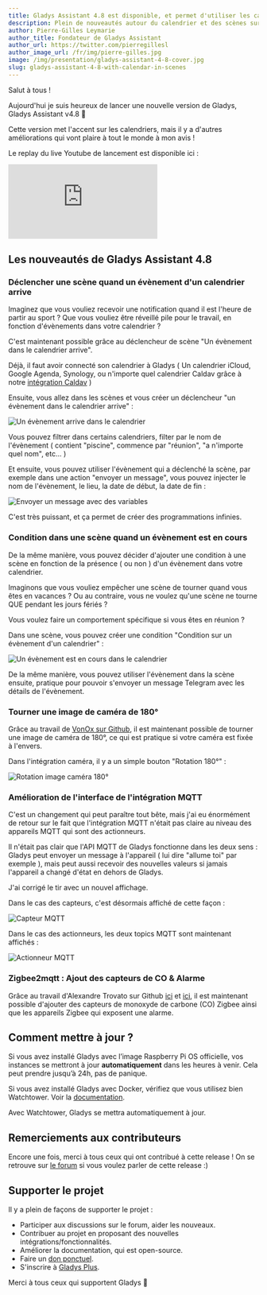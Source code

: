```yaml
---
title: Gladys Assistant 4.8 est disponible, et permet d'utiliser les calendriers dans les scènes !
description: Plein de nouveautés autour du calendrier et des scènes sur cette nouvelle version de Gladys.
author: Pierre-Gilles Leymarie
author_title: Fondateur de Gladys Assistant
author_url: https://twitter.com/pierregillesl
author_image_url: /fr/img/pierre-gilles.jpg
image: /img/presentation/gladys-assistant-4-8-cover.jpg
slug: gladys-assistant-4-8-with-calendar-in-scenes
---
```


Salut à tous !

Aujourd'hui je suis heureux de lancer une nouvelle version de Gladys, Gladys Assistant v4.8 🥳

Cette version met l'accent sur les calendriers, mais il y a d'autres améliorations qui vont plaire à tout le monde à mon avis !

Le replay du live Youtube de lancement est disponible ici :

<div class="videoContainer">
<iframe class="video" src="https://www.youtube.com/embed/ijIa9ZYObJE" title="YouTube video player" frameborder="0" allow="accelerometer; autoplay; clipboard-write; encrypted-media; gyroscope; picture-in-picture" allowfullscreen></iframe>
</div>

<!--truncate-->

## Les nouveautés de Gladys Assistant 4.8

### Déclencher une scène quand un évènement d'un calendrier arrive

Imaginez que vous vouliez recevoir une notification quand il est l'heure de partir au sport ?
Que vous vouliez être réveillé pile pour le travail, en fonction d'évènements dans votre calendrier ?

C'est maintenant possible grâce au déclencheur de scène "Un évènement dans le calendrier arrive".

Déjà, il faut avoir connecté son calendrier à Gladys ( Un calendrier iCloud, Google Agenda, Synology, ou n'importe quel calendrier Caldav grâce à notre [intégration Caldav](/fr/docs/integrations/caldav/) )

Ensuite, vous allez dans les scènes et vous créer un déclencheur "un évènement dans le calendrier arrive" :

![Un évènement arrive dans le calendrier](../../../static/img/docs/fr/scenes/calendar-event-is-coming/calendar-event-is-coming.jpg)

Vous pouvez filtrer dans certains calendriers, filter par le nom de l'évènement ( contient "piscine", commence par "réunion", "a n'importe quel nom", etc... )

Et ensuite, vous pouvez utiliser l'évènement qui a déclenché la scène, par exemple dans une action "envoyer un message", vous pouvez injecter le nom de l'évènement, le lieu, la date de début, la date de fin :

![Envoyer un message avec des variables](../../../static/img/docs/fr/scenes/calendar-event-is-coming/msg-calendar-is-coming-fr.jpg)

C'est très puissant, et ça permet de créer des programmations infinies.

### Condition dans une scène quand un évènement est en cours

De la même manière, vous pouvez décider d'ajouter une condition à une scène en fonction de la présence ( ou non ) d'un évènement dans votre calendrier.

Imaginons que vous vouliez empêcher une scène de tourner quand vous êtes en vacances ? Ou au contraire, vous ne voulez qu'une scène ne tourne QUE pendant les jours fériés ?

Vous voulez faire un comportement spécifique si vous êtes en réunion ?

Dans une scène, vous pouvez créer une condition "Condition sur un évènement d'un calendrier" :

![Un évènement est en cours dans le calendrier](../../../static/img/docs/fr/scenes/calendar-event-is-running/calendar-event-is-running.jpg)

De la même manière, vous pouvez utiliser l'évènement dans la scène ensuite, pratique pour pouvoir s'envoyer un message Telegram avec les détails de l'évènement.

### Tourner une image de caméra de 180°

Grâce au travail de [VonOx sur Github](https://github.com/GladysAssistant/Gladys/pull/1297), il est maintenant possible de tourner une image de caméra de 180°, ce qui est pratique si votre caméra est fixée à l'envers.

Dans l'intégration caméra, il y a un simple bouton "Rotation 180°" :

![Rotation image caméra 180°](../../../static/img/articles/fr/gladys-4-8/camera-rotation-fr.jpg)

### Amélioration de l'interface de l'intégration MQTT

C'est un changement qui peut paraître tout bête, mais j'ai eu énormément de retour sur le fait que l'intégration MQTT n'était pas claire au niveau des appareils MQTT qui sont des actionneurs.

Il n'était pas clair que l'API MQTT de Gladys fonctionne dans les deux sens : Gladys peut envoyer un message à l'appareil ( lui dire "allume toi" par exemple ), mais peut aussi recevoir des nouvelles valeurs si jamais l'appareil a changé d'état en dehors de Gladys.

J'ai corrigé le tir avec un nouvel affichage.

Dans le cas des capteurs, c'est désormais affiché de cette façon :

![Capteur MQTT](../../../static/img/articles/fr/gladys-4-8/sensor-fr.jpg)

Dans le cas des actionneurs, les deux topics MQTT sont maintenant affichés :

![Actionneur MQTT](../../../static/img/articles/fr/gladys-4-8/non-sensor-fr.jpg)

### Zigbee2mqtt : Ajout des capteurs de CO & Alarme

Grâce au travail d'Alexandre Trovato sur Github [ici](https://github.com/GladysAssistant/Gladys/pull/1417) et [ici](https://github.com/GladysAssistant/Gladys/pull/1420), il est maintenant possible d'ajouter des capteurs de monoxyde de carbone (CO) Zigbee ainsi que les appareils Zigbee qui exposent une alarme.

## Comment mettre à jour ?

Si vous avez installé Gladys avec l’image Raspberry Pi OS officielle, vos instances se mettront à jour **automatiquement** dans les heures à venir. Cela peut prendre jusqu’à 24h, pas de panique.

Si vous avez installé Gladys avec Docker, vérifiez que vous utilisez bien Watchtower. Voir la [documentation](/fr/docs/installation/docker#mise-à-jour-automatique-avec-watchtower).

Avec Watchtower, Gladys se mettra automatiquement à jour.

## Remerciements aux contributeurs

Encore une fois, merci à tous ceux qui ont contribué à cette release ! On se retrouve sur [le forum](https://community.gladysassistant.com/) si vous voulez parler de cette release :)

## Supporter le projet

Il y a plein de façons de supporter le projet :

- Participer aux discussions sur le forum, aider les nouveaux.
- Contribuer au projet en proposant des nouvelles intégrations/fonctionnalités.
- Améliorer la documentation, qui est open-source.
- Faire un [don ponctuel](https://www.buymeacoffee.com/gladysassistant).
- S'inscrire à [Gladys Plus](/fr/plus).

Merci à tous ceux qui supportent Gladys 🙏
